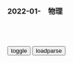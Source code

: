 ### 2022-01-　物理

```note
```

<table id="tbc" style="white-space:pre-wrap">
</table>
<button onclick="toggleb()">toggle</button>
<button onclick="loadparse()">loadparse</button>
<br>
<!-- 🌸<br>🍅-　-🍑<hr>🍀 -->
<pre>
<textarea rows="30" cols="100" style="display: none" id="tar">

磁铁小实验男生的最爱，《磁力弹弓》简单有趣没有之一,科学,科普,好看视频
https://haokan.baidu.com/v?vid=6896510454228101677&sfrom=baidu-feed

<font size="1" style="color:#DCDCDC">2022-03-18</font>

防电墙是怎么阻挡电流的？纸上谈兵学理论没有用，拆开一看就明白,科学,科普,好看视频
https://haokan.baidu.com/v?vid=18421825816163358526&sfrom=baidu-feed

<font size="1" style="color:#DCDCDC">2022-03-15</font>

g外牛人打造创新二合一，再硬的铁皮也能凿穿，老铁匠直呼：人才,科学,科普,好看视频
https://haokan.baidu.com/v?vid=14720801854109514665&sfrom=baidu-feed

<font size="1" style="color:#DCDCDC">2022-03-15</font>

趣创科普集-好看视频
https://haokan.baidu.com/author/1711580798287112

https://pic.rmb.bdstatic.com/bjh/user/c0b8e51483deb82a28a66513acec7769.jpeg

<font size="1" style="color:#DCDCDC">2022-03-07</font>

牛人发明“蜘蛛自行车”，构思巧妙，跑起来的一刻让众人佩服,科学,科普,好看视频
https://haokan.baidu.com/v?vid=5683097952060241709

https://f7.baidu.com/it/u=3843330614,835339572&fm=222.jpg

<font size="1" style="color:#DCDCDC">2022-03-07</font>

老外用磁铁叠加超导体，自制“双重磁悬浮”，这是什么原理？,科学,科普,好看视频
https://haokan.baidu.com/v?vid=7208869107301076057

https://f7.baidu.com/it/u=601979816,404307593&fm=222.jpg

<font size="1" style="color:#DCDCDC">2022-03-07</font>

什么是特斯拉阀？能让火焰加速的特殊通道，你知道原理吗？,科学,科普,好看视频
https://haokan.baidu.com/v?vid=16947119728006385965

https://f7.baidu.com/it/u=4097386137,2499995129&fm=222.jpg

<font size="1" style="color:#DCDCDC">2022-03-07</font>

不可思议的“蘑菇陀螺”，旋转后就会自动翻身，你知道原理吗？,科学,科普,好看视频
https://haokan.baidu.com/v?vid=8861842631131529507

https://f7.baidu.com/it/u=845532230,3215756791&fm=222.jpg

<font size="1" style="color:#DCDCDC">2022-03-07</font>

g外大叔耗时15年，用飞机引擎造出空心摩托，开起来如贴地飞行,科学,科普,好看视频
https://haokan.baidu.com/v?vid=13744719016335058663&sfrom=baidu-feed

https://f7.baidu.com/it/u=3202671031,887284797&fm=222.jpg

<font size="1" style="color:#DCDCDC">2022-03-07</font>

用电容器和电机组装发电器,科学,科普,好看视频
https://haokan.baidu.com/v?vid=1170577375977460995&sfrom=baidu-feed

<font size="1" style="color:#DCDCDC">2022-03-21</font>

用铜线圈就能实现自由能，这是真的假的？,科学,科普,好看视频
https://haokan.baidu.com/v?vid=1486143748935870833&sfrom=baidu-feed

<font size="1" style="color:#DCDCDC">2022-03-14</font>

废弃电脑风扇别扔，大叔教你自制免费发电机，从此再也不怕停电了,科学,科普,好看视频
https://haokan.baidu.com/v?vid=11218626037526836712&sfrom=baidu-feed

<font size="1" style="color:#DCDCDC">2022-03-07</font>

纪录片《流言终结者》137：乒乓球以1700公里时速打在身上会怎样
https://mbd.baidu.com/newspage/data/videolanding?nid=sv_11666291063248802990&sourceFrom=rec

<font size="1" style="color:#DCDCDC">2022-05-09</font>

据说有人向你开枪时，躲在水里就可以躲避子弹，纪录片流言终结者,科学,科学,好看视频
https://haokan.baidu.com/v?vid=17902490563729836182&sfrom=baidu-feed

<font size="1" style="color:#DCDCDC">2022-02-21</font>

流言终结者：用灭火器对准喷火器，哪一个会更厉害？,科学,科普,好看视频
https://haokan.baidu.com/v?vid=6869246402019821582&sfrom=baidu-feed

<font size="1" style="color:#DCDCDC">2022-02-21</font>

<font size="2"><b>
纪录片《流言终结者》：用电扇开走帆船,科学,科普,好看视频</b></font><br>
https://haokan.baidu.com/v?vid=14182050307323758144&sfrom=baidu-feed

电扇驱动帆船同向行驶。

<font size="1" style="color:#DCDCDC"><b>2022/2/4 下午6:13:53</b></font><br>

不可思议的“三角”车轮，不是圆形也能如履平地，这是什么原理？
https://mbd.baidu.com/newspage/data/videolanding?nid=sv_8345995977042400061&sourceFrom=pc_feedlist

<font size="1" style="color:#DCDCDC">2022-06-23</font>

<font size="2"><b>
勒洛三角形是什么？把水杯放在三角形上推动，发生有趣的科学现象,科学,科普,好看视频</b></font><br>
https://haokan.baidu.com/v?vid=9970837515244041477

定宽性。

<font size="1" style="color:#DCDCDC"><b>2022/1/12 上午11:28:21</b></font><br>

<font size="2"><b>
什么是勒洛三角形？像圆一样的三角形你见过吗？观察有趣的现象,科学,科普,好看视频</b></font><br>
https://haokan.baidu.com/v?vid=2052087298061544300&sfrom=baidu-feed

<font size="1" style="color:#DCDCDC"><b>2021/12/27 下午2:14:00</b></font><br>

<font size="2"><b>
转子发动机的前身，勒洛三角形和迈斯纳四面体_新浪新闻</b></font><br>
http://k.sina.com.cn/article_6422197598_m17ecaf55e00100sj3y.html

<font size="1" style="color:#DCDCDC"><b>2021/12/27 下午2:17:36</b></font><br>

<h4 style="color:#1E90FF">什么才是“冈布茨体”？为何这种不该存在的结构，总能保持平衡？,科学,科普,好看视频</h4>
https://haokan.baidu.com/v?vid=10455267674511355013&sfrom=baidu-feed

<font size="1" style="color:#DCDCDC">2022/2/14 下午3:47:42</font>

神奇的冈布茨体，一种本不该存在的物体，为何总能保持平衡？,科学,科普,好看视频
https://haokan.baidu.com/v?vid=17910352839799722511&sfrom=baidu-feed

2021/10/29 下午2:37:53

科普：一种本不该存在的形状——冈布茨体_哔哩哔哩_bilibili
https://www.bilibili.com/video/BV1ky4y127xx

2021/10/29 下午2:37:34

</textarea>
</pre>
<!-- 🍀<br>🍑-　-🍅<hr>🌸 -->

```tip
```

<script src="https://cdn.jsdelivr.net/npm/jquery@3.5.1/dist/jquery.min.js"></script>

<link rel="stylesheet" href="https://cdn.jsdelivr.net/gh/fancyapps/fancybox@3.5.7/dist/jquery.fancybox.min.css" />
<script src="https://cdn.jsdelivr.net/gh/fancyapps/fancybox@3.5.7/dist/jquery.fancybox.min.js"></script>

<script type="text/javascript">

var __urlRegex = /(\b(https?|ftp|file):\/\/[-A-Z0-9+&@#\/%?=~_|!:,.;]*[-A-Z0-9+&@#\/%=~_|])/ig;
var __imgRegex = /\.(?:jpe?g|gif|png|webp)$/i;

loadparse();

function parseURL($string){

    var exp = __urlRegex;
    return $string.replace(exp,function(match){
            __imgRegex.lastIndex=0;
            if(__imgRegex.test(match)){
                return '<a data-fancybox="gallery" href="' + match.replace("/p=700", "")
                 + '"><img src="' + match.replace("/p=700", "/p=160x200")+'" width="64"></a>';
            }
            else{
                return '<a href="' + match + '" target="_blank">' + match + '</a>';
            }
        }
    );
}

function loadparse() {
  tbc.innerHTML = parseURL(tar.value);
}

function toggleb() {
  var x = document.getElementById("tar");
  if (x.style.display === "none") {
    x.style.display = "";
  } else {
    x.style.display = "none";
  }
}

</script>
